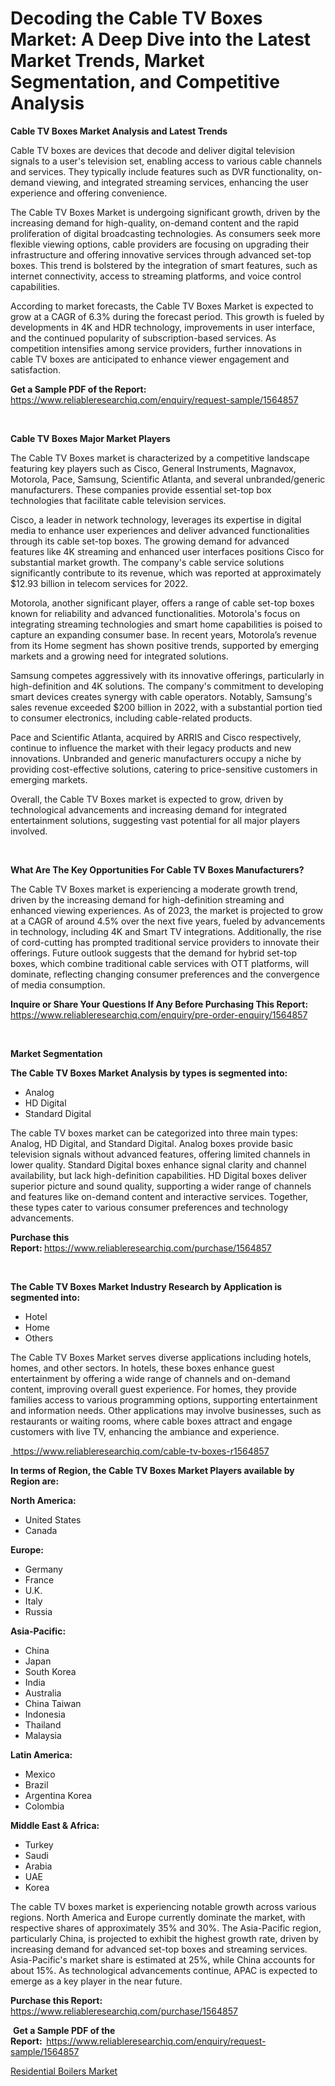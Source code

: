 <p><h1>Decoding the Cable TV Boxes Market: A Deep Dive into the Latest Market Trends, Market Segmentation, and Competitive Analysis</h1></p><p><strong>Cable TV Boxes Market Analysis and Latest Trends</strong></p>
<p><p>Cable TV boxes are devices that decode and deliver digital television signals to a user's television set, enabling access to various cable channels and services. They typically include features such as DVR functionality, on-demand viewing, and integrated streaming services, enhancing the user experience and offering convenience.</p><p>The Cable TV Boxes Market is undergoing significant growth, driven by the increasing demand for high-quality, on-demand content and the rapid proliferation of digital broadcasting technologies. As consumers seek more flexible viewing options, cable providers are focusing on upgrading their infrastructure and offering innovative services through advanced set-top boxes. This trend is bolstered by the integration of smart features, such as internet connectivity, access to streaming platforms, and voice control capabilities.</p><p>According to market forecasts, the Cable TV Boxes Market is expected to grow at a CAGR of 6.3% during the forecast period. This growth is fueled by developments in 4K and HDR technology, improvements in user interface, and the continued popularity of subscription-based services. As competition intensifies among service providers, further innovations in cable TV boxes are anticipated to enhance viewer engagement and satisfaction.</p></p>
<p><strong>Get a Sample PDF of the Report:&nbsp;</strong> <a href="https://www.reliableresearchiq.com/enquiry/request-sample/1564857?utm_campaign=1123&utm_medium=2&utm_source=Github&utm_content=ia&utm_term=08022025&utm_id=cable-tv-boxes">https://www.reliableresearchiq.com/enquiry/request-sample/1564857</a></p>
<p>&nbsp;</p>
<p><strong>Cable TV Boxes Major Market Players</strong></p>
<p><p>The Cable TV Boxes market is characterized by a competitive landscape featuring key players such as Cisco, General Instruments, Magnavox, Motorola, Pace, Samsung, Scientific Atlanta, and several unbranded/generic manufacturers. These companies provide essential set-top box technologies that facilitate cable television services.</p><p>Cisco, a leader in network technology, leverages its expertise in digital media to enhance user experiences and deliver advanced functionalities through its cable set-top boxes. The growing demand for advanced features like 4K streaming and enhanced user interfaces positions Cisco for substantial market growth. The company's cable service solutions significantly contribute to its revenue, which was reported at approximately $12.93 billion in telecom services for 2022.</p><p>Motorola, another significant player, offers a range of cable set-top boxes known for reliability and advanced functionalities. Motorola's focus on integrating streaming technologies and smart home capabilities is poised to capture an expanding consumer base. In recent years, Motorola’s revenue from its Home segment has shown positive trends, supported by emerging markets and a growing need for integrated solutions.</p><p>Samsung competes aggressively with its innovative offerings, particularly in high-definition and 4K solutions. The company's commitment to developing smart devices creates synergy with cable operators. Notably, Samsung's sales revenue exceeded $200 billion in 2022, with a substantial portion tied to consumer electronics, including cable-related products.</p><p>Pace and Scientific Atlanta, acquired by ARRIS and Cisco respectively, continue to influence the market with their legacy products and new innovations. Unbranded and generic manufacturers occupy a niche by providing cost-effective solutions, catering to price-sensitive customers in emerging markets.</p><p>Overall, the Cable TV Boxes market is expected to grow, driven by technological advancements and increasing demand for integrated entertainment solutions, suggesting vast potential for all major players involved.</p></p>
<p>&nbsp;</p>
<p><strong>What Are The Key Opportunities For Cable TV Boxes Manufacturers?</strong></p>
<p><p>The Cable TV Boxes market is experiencing a moderate growth trend, driven by the increasing demand for high-definition streaming and enhanced viewing experiences. As of 2023, the market is projected to grow at a CAGR of around 4.5% over the next five years, fueled by advancements in technology, including 4K and Smart TV integrations. Additionally, the rise of cord-cutting has prompted traditional service providers to innovate their offerings. Future outlook suggests that the demand for hybrid set-top boxes, which combine traditional cable services with OTT platforms, will dominate, reflecting changing consumer preferences and the convergence of media consumption.</p></p>
<p><strong>Inquire or Share Your Questions If Any Before Purchasing This Report:</strong> <a href="https://www.reliableresearchiq.com/enquiry/pre-order-enquiry/1564857?utm_campaign=1123&utm_medium=2&utm_source=Github&utm_content=ia&utm_term=08022025&utm_id=cable-tv-boxes">https://www.reliableresearchiq.com/enquiry/pre-order-enquiry/1564857</a></p>
<p>&nbsp;</p>
<p><strong>Market Segmentation</strong></p>
<p><strong>The Cable TV Boxes Market Analysis by types is segmented into:</strong></p>
<p><ul><li>Analog</li><li>HD Digital</li><li>Standard Digital</li></ul></p>
<p><p>The cable TV boxes market can be categorized into three main types: Analog, HD Digital, and Standard Digital. Analog boxes provide basic television signals without advanced features, offering limited channels in lower quality. Standard Digital boxes enhance signal clarity and channel availability, but lack high-definition capabilities. HD Digital boxes deliver superior picture and sound quality, supporting a wider range of channels and features like on-demand content and interactive services. Together, these types cater to various consumer preferences and technology advancements.</p></p>
<p><strong>Purchase this Report:&nbsp;</strong><a href="https://www.reliableresearchiq.com/purchase/1564857?utm_campaign=1123&utm_medium=2&utm_source=Github&utm_content=ia&utm_term=08022025&utm_id=cable-tv-boxes">https://www.reliableresearchiq.com/purchase/1564857</a></p>
<p>&nbsp;</p>
<p><strong>The Cable TV Boxes Market Industry Research by Application is segmented into:</strong></p>
<p><ul><li>Hotel</li><li>Home</li><li>Others</li></ul></p>
<p><p>The Cable TV Boxes Market serves diverse applications including hotels, homes, and other sectors. In hotels, these boxes enhance guest entertainment by offering a wide range of channels and on-demand content, improving overall guest experience. For homes, they provide families access to various programming options, supporting entertainment and information needs. Other applications may involve businesses, such as restaurants or waiting rooms, where cable boxes attract and engage customers with live TV, enhancing the ambiance and experience.</p></p>
<p><a href="https://www.reliableresearchiq.com/cable-tv-boxes-r1564857?utm_campaign=1123&utm_medium=2&utm_source=Github&utm_content=ia&utm_term=08022025&utm_id=cable-tv-boxes">&nbsp;https://www.reliableresearchiq.com/cable-tv-boxes-r1564857</a></p>
<p><strong>In terms of Region, the Cable TV Boxes Market Players available by Region are:</strong></p>
<p>
    <p> <strong> North America: </strong>
        <ul>
            <li>United States</li>
            <li>Canada</li>
        </ul>
        </p> 
    <p> <strong> Europe: </strong>
        <ul>
            <li>Germany</li>
            <li>France</li>
            <li>U.K.</li>
            <li>Italy</li>
            <li>Russia</li>
        </ul>
        </p> 
    <p> <strong> Asia-Pacific: </strong>
        <ul>
            <li>China</li>
            <li>Japan</li>
            <li>South Korea</li>
            <li>India</li>
            <li>Australia</li>
            <li>China Taiwan</li>
            <li>Indonesia</li>
            <li>Thailand</li>
            <li>Malaysia</li>
        </ul>
        </p> 
    <p> <strong> Latin America: </strong>
        <ul>
            <li>Mexico</li>
            <li>Brazil</li>
            <li>Argentina Korea</li>
            <li>Colombia</li>
        </ul>
        </p> 
    <p> <strong> Middle East & Africa: </strong>
        <ul>
            <li>Turkey</li>
            <li>Saudi</li>
            <li>Arabia</li>
            <li>UAE</li>
            <li>Korea</li>
        </ul>
    </p>
    </p>
<p><p>The cable TV boxes market is experiencing notable growth across various regions. North America and Europe currently dominate the market, with respective shares of approximately 35% and 30%. The Asia-Pacific region, particularly China, is projected to exhibit the highest growth rate, driven by increasing demand for advanced set-top boxes and streaming services. Asia-Pacific's market share is estimated at 25%, while China accounts for about 15%. As technological advancements continue, APAC is expected to emerge as a key player in the near future.</p></p>
<p><strong>Purchase this Report: </strong><a href="https://www.reliableresearchiq.com/purchase/1564857?utm_campaign=1123&utm_medium=2&utm_source=Github&utm_content=ia&utm_term=08022025&utm_id=cable-tv-boxes">https://www.reliableresearchiq.com/purchase/1564857</a></p>
<p>&nbsp;<strong>Get a Sample PDF of the Report:&nbsp;&nbsp;</strong><a href="https://www.reliableresearchiq.com/enquiry/request-sample/1564857?utm_campaign=1123&utm_medium=2&utm_source=Github&utm_content=ia&utm_term=08022025&utm_id=cable-tv-boxes">https://www.reliableresearchiq.com/enquiry/request-sample/1564857</a></p>
<p><strong></strong></p>
<p><p><a href="https://github.com/mondoydjem/Market-Research-Report-List-1/blob/main/residential-boilers-market.md?utm_campaign=1123&utm_medium=2&utm_source=Github&utm_content=ia&utm_term=08022025&utm_id=cable-tv-boxes">Residential Boilers Market</a></p></p>